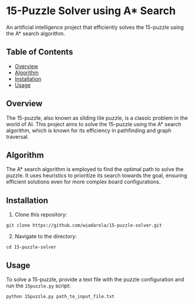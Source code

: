 # 15-Puzzle Solver using A* Search

An artificial intelligence project that efficiently solves the 15-puzzle using the A* search algorithm.

## Table of Contents
- [Overview](#overview)
- [Algorithm](#algorithm)
- [Installation](#installation)
- [Usage](#usage)

## Overview

The 15-puzzle, also known as sliding tile puzzle, is a classic problem in the world of AI. This project aims to solve the 15-puzzle using the A* search algorithm, which is known for its efficiency in pathfinding and graph traversal.

## Algorithm

The A* search algorithm is employed to find the optimal path to solve the puzzle. It uses heuristics to prioritize its search towards the goal, ensuring efficient solutions even for more complex board configurations.

## Installation

1. Clone this repository: 
```
git clone https://github.com/wiadarola/15-puzzle-solver.git
```

2. Navigate to the directory:
```
cd 15-puzzle-solver
```

## Usage

To solve a 15-puzzle, provide a text file with the puzzle configuration and run the `15puzzle.py` script:

```
python 15puzzle.py path_to_input_file.txt
```
